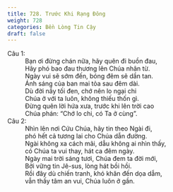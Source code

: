 ```yaml
---
title: 728. Trước Khi Rạng Đông
weight: 728
categories: Bền Lòng Tin Cậy
draft: false
---
```

<dl><dt>Câu 1:</dt><dd data-verse="1"> Bạn ơi đừng chán nữa, hãy quên đi buồn đau, <br/>Hãy phó bao đau thương lên Chúa nhân từ. <br/>Ngày vui sẽ sớm đến, bóng đêm sẽ dần tan. <br/>Ánh sáng của ban mai tỏa sau đêm dài. <br/>Dù đời nầy tối đen, chớ nên lo ngại chi <br/>Chúa ở với ta luôn, không thiếu thốn gì. <br/>Ðừng quên lời hứa xưa, trước khi lên trời cao <br/>Chúa phán: “Chớ lo chi, có Ta ở cùng”. </dd><dt>Câu 2:</dt><dd data-verse="2">Nhìn lên nơi Cứu Chúa, hãy tin theo Ngài đi, <br/>phó hết cả tương lai cho Chúa dẫn đường. <br/>Ngài không xa cách mãi, dẫu không ai nhìn thấy, <br/>có Chúa ta vui thay, hát ca đêm ngày. <br/>Ngày mai trời sáng tươi, Chúa đem ta đời mới, <br/>Bởi vững tin Jê-sus, lòng hát bồi hồi. <br/>Rồi đây dù chiến tranh, khó khăn đến dọa dẫm, <br/>vẫn thấy tâm an vui, Chúa luôn ở gần. </dd></dl>